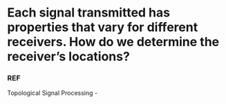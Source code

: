 # Each signal transmitted has properties that vary for different receivers. How do we determine the receiver’s locations?

### REF

Topological Signal Processing -